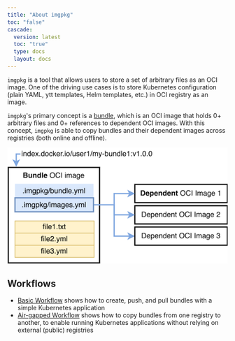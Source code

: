 ```yaml
---
title: "About imgpkg"
toc: "false"
cascade:
  version: latest
  toc: "true"
  type: docs
  layout: docs
---
```


`imgpkg` is a tool that allows users to store a set of arbitrary files as an OCI image. One of the driving use cases is to store Kubernetes configuration (plain YAML, ytt templates, Helm templates, etc.) in OCI registry as an image.

`imgpkg`'s primary concept is a [bundle](resources.md#Bundle), which is an OCI image that holds 0+ arbitrary files and 0+ references to dependent OCI images. With this concept, `imgpkg` is able to copy bundles and their dependent images across registries (both online and offline).

![Bundle diagram](images/bundle-diagram.png)

## Workflows

- [Basic Workflow](basic-workflow.md) shows how to create, push, and pull bundles with a simple Kubernetes application
- [Air-gapped Workflow](air-gapped-workflow.md) shows how to copy bundles from one registry to another, to enable running Kubernetes applications without relying on external (public) registries
